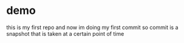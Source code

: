 # demo
this is my first repo
and now im doing my first commit
so commit is a snapshot that is taken at a certain point of time
